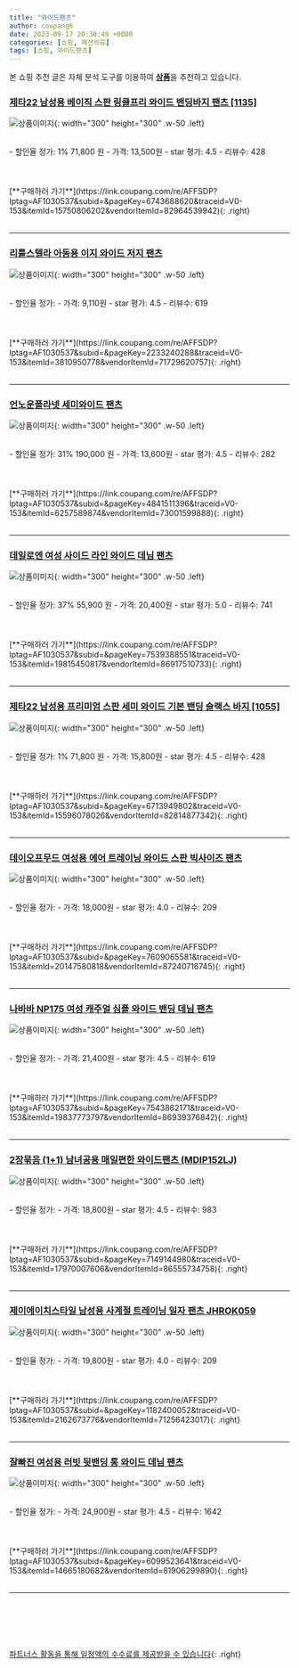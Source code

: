```yaml
---
title: "와이드팬츠"
author: coupang6
date: 2023-09-17 20:30:49 +0800
categories: [쇼핑, 패션의류]
tags: [쇼핑, 와이드팬츠]
---
```


본 쇼핑 추천 글은 자체 분석 도구를 이용하여 [**상품**](https://link.coupang.com/a/bao1ui)을 추천하고 있습니다.

### [제타22 남성용 베이직 스판 링클프리 와이드 밴딩바지 팬츠 [1135]](https://link.coupang.com/re/AFFSDP?lptag=AF1030537&subid=&pageKey=6743688620&traceid=V0-153&itemId=15750806202&vendorItemId=82964539942)

![상품이미지](https://thumbnail8.coupangcdn.com/thumbnails/remote/230x230ex/image/vendor_inventory/1ccf/5438fe48ec54545dda65e68f89a9f9f7b8863fe4597e1ebbc61905fd87de.jpg){: width="300" height="300" .w-50 .left}


<br>
- 할인율 정가: 1%  71,800   원
- 가격: 13,500원
- star 평가: 4.5
- 리뷰수: 428
<br>
<br>
<br>
<br>
[**구매하러 가기**](https://link.coupang.com/re/AFFSDP?lptag=AF1030537&subid=&pageKey=6743688620&traceid=V0-153&itemId=15750806202&vendorItemId=82964539942){: .right}
<br>
<br>

---

### [리틀스텔라 아동용 이지 와이드 저지 팬츠](https://link.coupang.com/re/AFFSDP?lptag=AF1030537&subid=&pageKey=2233240288&traceid=V0-153&itemId=3810950778&vendorItemId=71729620757)

![상품이미지](https://thumbnail10.coupangcdn.com/thumbnails/remote/230x230ex/image/retail/images/2020/09/24/10/4/801ee41a-f2f5-4cbf-a451-77d63436742b.jpg){: width="300" height="300" .w-50 .left}


<br>
- 할인율 정가: 
- 가격: 9,110원
- star 평가: 4.5
- 리뷰수: 619
<br>
<br>
<br>
<br>
[**구매하러 가기**](https://link.coupang.com/re/AFFSDP?lptag=AF1030537&subid=&pageKey=2233240288&traceid=V0-153&itemId=3810950778&vendorItemId=71729620757){: .right}
<br>
<br>

---

### [언노운플라넷 세미와이드 팬츠](https://link.coupang.com/re/AFFSDP?lptag=AF1030537&subid=&pageKey=4841511396&traceid=V0-153&itemId=6257589874&vendorItemId=73001599888)

![상품이미지](https://thumbnail9.coupangcdn.com/thumbnails/remote/230x230ex/image/retail/images/2020/12/15/18/5/3aa305ea-d6fe-450d-9971-3bf13e5331ed.jpg){: width="300" height="300" .w-50 .left}


<br>
- 할인율 정가: 31%  190,000   원
- 가격: 13,600원
- star 평가: 4.5
- 리뷰수: 282
<br>
<br>
<br>
<br>
[**구매하러 가기**](https://link.coupang.com/re/AFFSDP?lptag=AF1030537&subid=&pageKey=4841511396&traceid=V0-153&itemId=6257589874&vendorItemId=73001599888){: .right}
<br>
<br>

---

### [데일로엔 여성 사이드 라인 와이드 데님 팬츠](https://link.coupang.com/re/AFFSDP?lptag=AF1030537&subid=&pageKey=7539388551&traceid=V0-153&itemId=19815450817&vendorItemId=86917510733)

![상품이미지](https://thumbnail7.coupangcdn.com/thumbnails/remote/230x230ex/image/vendor_inventory/678a/1d1bfae74b01a4c1be25f0947a82ffa1be18872cb53116e987821445196e.jpg){: width="300" height="300" .w-50 .left}


<br>
- 할인율 정가: 37%  55,900   원
- 가격: 20,400원
- star 평가: 5.0
- 리뷰수: 741
<br>
<br>
<br>
<br>
[**구매하러 가기**](https://link.coupang.com/re/AFFSDP?lptag=AF1030537&subid=&pageKey=7539388551&traceid=V0-153&itemId=19815450817&vendorItemId=86917510733){: .right}
<br>
<br>

---

### [제타22 남성용 프리미엄 스판 세미 와이드 기본 밴딩 슬랙스 바지 [1055]](https://link.coupang.com/re/AFFSDP?lptag=AF1030537&subid=&pageKey=6713949802&traceid=V0-153&itemId=15596078026&vendorItemId=82814877342)

![상품이미지](https://thumbnail10.coupangcdn.com/thumbnails/remote/230x230ex/image/vendor_inventory/c138/7f3f40f07f0296263d7ccdf03cb1596112106ce41d005616911e4235d05f.jpg){: width="300" height="300" .w-50 .left}


<br>
- 할인율 정가: 1%  71,800   원
- 가격: 15,800원
- star 평가: 4.5
- 리뷰수: 428
<br>
<br>
<br>
<br>
[**구매하러 가기**](https://link.coupang.com/re/AFFSDP?lptag=AF1030537&subid=&pageKey=6713949802&traceid=V0-153&itemId=15596078026&vendorItemId=82814877342){: .right}
<br>
<br>

---

### [데이오프무드 여성용 에어 트레이닝 와이드 스판 빅사이즈 팬츠](https://link.coupang.com/re/AFFSDP?lptag=AF1030537&subid=&pageKey=7609065581&traceid=V0-153&itemId=20147580818&vendorItemId=87240716745)

![상품이미지](https://thumbnail6.coupangcdn.com/thumbnails/remote/230x230ex/image/vendor_inventory/0288/2476a32a2cc5f0ea573f241b342cbea68d6483849b44f5f042a2775341b4.jpg){: width="300" height="300" .w-50 .left}


<br>
- 할인율 정가: 
- 가격: 18,000원
- star 평가: 4.0
- 리뷰수: 209
<br>
<br>
<br>
<br>
[**구매하러 가기**](https://link.coupang.com/re/AFFSDP?lptag=AF1030537&subid=&pageKey=7609065581&traceid=V0-153&itemId=20147580818&vendorItemId=87240716745){: .right}
<br>
<br>

---

### [나바바 NP175 여성 캐주얼 심플 와이드 밴딩 데님 팬츠](https://link.coupang.com/re/AFFSDP?lptag=AF1030537&subid=&pageKey=7543862171&traceid=V0-153&itemId=19837773797&vendorItemId=86939376842)

![상품이미지](https://thumbnail6.coupangcdn.com/thumbnails/remote/230x230ex/image/vendor_inventory/67e1/463e8c70ddab7f8c037771d72f5d1ecebc0910803ae14f455a2760d605f4.jpg){: width="300" height="300" .w-50 .left}


<br>
- 할인율 정가: 
- 가격: 21,400원
- star 평가: 4.5
- 리뷰수: 619
<br>
<br>
<br>
<br>
[**구매하러 가기**](https://link.coupang.com/re/AFFSDP?lptag=AF1030537&subid=&pageKey=7543862171&traceid=V0-153&itemId=19837773797&vendorItemId=86939376842){: .right}
<br>
<br>

---

### [2장묶음 (1+1) 남녀공용 매일편한 와이드팬츠 (MDIP152LJ)](https://link.coupang.com/re/AFFSDP?lptag=AF1030537&subid=&pageKey=7149144980&traceid=V0-153&itemId=17970007606&vendorItemId=86555734758)

![상품이미지](https://thumbnail9.coupangcdn.com/thumbnails/remote/230x230ex/image/vendor_inventory/1e89/62a6fa1e589467c619bfb161da6d3db0fd6ed3847fa87fcee49159fc7057.jpg){: width="300" height="300" .w-50 .left}


<br>
- 할인율 정가: 
- 가격: 18,800원
- star 평가: 4.5
- 리뷰수: 983
<br>
<br>
<br>
<br>
[**구매하러 가기**](https://link.coupang.com/re/AFFSDP?lptag=AF1030537&subid=&pageKey=7149144980&traceid=V0-153&itemId=17970007606&vendorItemId=86555734758){: .right}
<br>
<br>

---

### [제이에이치스타일 남성용 사계절 트레이닝 일자 팬츠 JHROK059](https://link.coupang.com/re/AFFSDP?lptag=AF1030537&subid=&pageKey=1182400052&traceid=V0-153&itemId=2162673776&vendorItemId=71256423017)

![상품이미지](https://thumbnail8.coupangcdn.com/thumbnails/remote/230x230ex/image/retail/images/7352378148198362-60b52f8e-66d0-4ddc-bc01-30dd21ed3401.jpg){: width="300" height="300" .w-50 .left}


<br>
- 할인율 정가: 
- 가격: 19,800원
- star 평가: 4.0
- 리뷰수: 209
<br>
<br>
<br>
<br>
[**구매하러 가기**](https://link.coupang.com/re/AFFSDP?lptag=AF1030537&subid=&pageKey=1182400052&traceid=V0-153&itemId=2162673776&vendorItemId=71256423017){: .right}
<br>
<br>

---

### [잘빠진 여성용 러빗 뒷밴딩 롱 와이드 데님 팬츠](https://link.coupang.com/re/AFFSDP?lptag=AF1030537&subid=&pageKey=6099523641&traceid=V0-153&itemId=14665180682&vendorItemId=81906299890)

![상품이미지](https://thumbnail7.coupangcdn.com/thumbnails/remote/230x230ex/image/retail/images/3133568792764993-5e32189e-eb17-4131-bb5a-b326382bc33e.jpg){: width="300" height="300" .w-50 .left}


<br>
- 할인율 정가: 
- 가격: 24,900원
- star 평가: 4.5
- 리뷰수: 1642
<br>
<br>
<br>
<br>
[**구매하러 가기**](https://link.coupang.com/re/AFFSDP?lptag=AF1030537&subid=&pageKey=6099523641&traceid=V0-153&itemId=14665180682&vendorItemId=81906299890){: .right}
<br>
<br>

---
<br><br><br><br><br> [파트너스 활동을 통해 일정액의 수수료를 제공받을 수 있습니다](https://link.coupang.com/a/bao1ui){: .right}